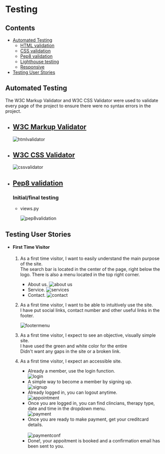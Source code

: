 # Testing

## Contents 
   - [Automated Testing](#automated-testing)
      * [HTML validation](#w3c-markup-validator)
      * [CSS validation](#w3c-css-validator)
      * [Pep8 validation](#pep8-validation)
      * [Lighthouse testing](#lighthouse-testing-in-devtools)
      * [Responsive](\static\responsive\responsivepa.png)
   - [Testing User Stories](#testing-user-stories)
   

## Automated Testing

The W3C Markup Validator and W3C CSS Validator were used to validate every page of the project to ensure there were no syntax errors in the project.

-   ## [W3C Markup Validator](https://validator.w3.org/) 

      ![htmlvalidator](https://user-images.githubusercontent.com/76841050/165843136-7548c13a-8de2-488a-b05a-20ceeebb5562.png)

-   ## [W3C CSS Validator](https://jigsaw.w3.org/css-validator/#validate_by_input) 
    
    
      ![cssvalidator](https://user-images.githubusercontent.com/76841050/165842862-ac21ed73-e2e9-4a85-9718-e15c9830df44.png)


-   ## [Pep8 validation](http://pep8online.com/) 
    
    ### Initial/final testing
  
    - views.py 

      ![pep8validation](https://user-images.githubusercontent.com/76841050/165843345-22f14619-d804-48bf-b779-873711b6ec15.png)

    

      
    
## Testing User Stories 

   - #### First Time Visitor 

      1. As a first time visitor, I want to easily understand the main purpose of the site.<br>
        The search bar is located in the center of the page, right below the logo. There is also a menu located in the top right corner.  
         * About us.
         ![about us](https://user-images.githubusercontent.com/76841050/165845791-ac5b15b1-a536-43af-acdf-c4e9cdd03830.png)
         * Service.
         ![services](https://user-images.githubusercontent.com/76841050/165845925-d4aa8d5d-8a83-4495-9d17-2bd1ccf90f26.png)
         * Contact.
         ![contact](https://user-images.githubusercontent.com/76841050/165846009-3fd4a94b-b35f-4d84-97d9-f778225674c4.png)
         
         
      2. As a first time visitor, I want to be able to intuitively use the site.<br>
         I have put social links, contact number and other useful links in the footer.

         ![footermenu](https://user-images.githubusercontent.com/76841050/166121363-c6cf7e74-3d43-4597-aa91-c3ce633dc01a.png)


      3. As a first time visitor, I expect to see an objective, visually simple site.<br>
         I have used the green and white color for the entire<br> Didn't want any gaps in the site or a broken link.

         
      4. As a first time visitor, I expect an accessible site.<br>
         
               
         * Already a member, use the login function.<br>
         ![login](https://user-images.githubusercontent.com/76841050/165846104-cc5ff28f-2daf-4d22-881f-d4d2d3013c4d.png)
         * A simple way to  become a member by signing up.<br>
         ![signup](https://user-images.githubusercontent.com/76841050/165846179-3e7b192f-6082-4d78-85ec-857da0ddf28c.png)
         * Already logged in, you can logout anytime.<br>
         ![appointment](https://user-images.githubusercontent.com/76841050/165846244-bcdb2462-b1b6-449f-8234-8fbb6d07fde2.png)
         * Once you are logged in, you can find clincians, therapy type, date and time in the dropdown menu.<br>
         ![payment](https://user-images.githubusercontent.com/76841050/167481883-97757bc1-2df0-4000-a7a7-429318c4ae85.png) 
         * Once you are ready to make payment, get your creditcard details.<br>  
          ![paymentconf](https://user-images.githubusercontent.com/76841050/167482108-32e3faae-fa6c-48f9-95e7-54436bf3abdd.png) 
         * Done!, your appoitment is booked and a confirmation email has been sent to you.<br>  